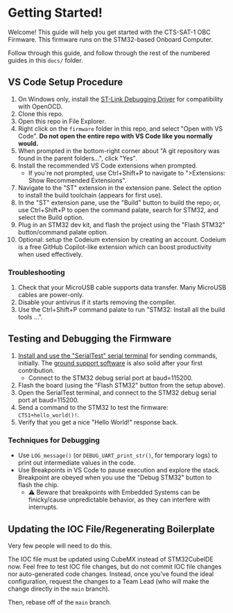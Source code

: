 # Getting Started!

Welcome! This guide will help you get started with the CTS-SAT-1 OBC Firmware. This firmware runs on the STM32-based Onboard Computer.

Follow through this guide, and follow through the rest of the numbered guides in this `docs/` folder.

## VS Code Setup Procedure

1. On Windows only, install the [ST-Link Debugging Driver](https://www.st.com/en/development-tools/stsw-link009.html) for compatibility with OpenOCD.
2. Clone this repo.
3. Open this repo in File Explorer.
4. Right click on the `firmware` folder in this repo, and select "Open with VS Code". **Do not open the entire repo with VS Code like you normally would.**
5. When prompted in the bottom-right corner about "A git repository was found in the parent folders...", click "Yes".
6. Install the recommended VS Code extensions when prompted.
	* If you're not prompted, use Ctrl+Shift+P to navigate to ">Extensions: Show Recommended Extensions".
7. Navigate to the "ST" extension in the extension pane. Select the option to install the build toolchain (appears for first use).
8. In the "ST" extension pane, use the "Build" button to build the repo; or, use Ctrl+Shift+P to open the command palate, search for STM32, and select the Build option.
9. Plug in an STM32 dev kit, and flash the project using the "Flash STM32" button/command palate option.
10. Optional: setup the Codeium extension by creating an account. Codeium is a free GitHub Copilot-like extension which can boost productivity when used effectively.

### Troubleshooting

1. Check that your MicroUSB cable supports data transfer. Many MicroUSB cables are power-only.
2. Disable your antivirus if it starts removing the compiler.
3. Use the Ctrl+Shift+P command palate to run "STM32: Install all the build tools ...".


## Testing and Debugging the Firmware
1. [Install and use the "SerialTest" serial terminal](https://github.com/wh201906/SerialTest/releases/) for sending commands, initially. The [ground support software](/cts1_ground_support/README.md) is also solid after your first contribution.
    * Connect to the STM32 debug serial port at baud=115200.
2. Flash the board (using the "Flash STM32" button from the setup above).
3. Open the SerialTest terminal, and connect to the STM32 debug serial port at baud=115200.
4. Send a command to the STM32 to test the firmware: `CTS1+hello_world()!`.
5. Verify that you get a nice "Hello World!" response back.

### Techniques for Debugging
* Use `LOG_message()` (or `DEBUG_UART_print_str()`, for temporary logs) to print out intermediate values in the code.
* Use Breakpoints in VS Code to pause execution and explore the stack. Breakpoint are obeyed when you use the "Debug STM32" button to flash the chip.
    * ⚠️ Beware that breakpoints with Embedded Systems can be finicky/cause unpredictable behavior, as they can interfere with interrupts.

## Updating the IOC File/Regenerating Boilerplate

Very few people will need to do this.

The IOC file must be updated using CubeMX instead of STM32CubeIDE now. Feel free to test IOC
file changes, but do not commit IOC file changes nor auto-generated code changes. Instead, once 
you've found the ideal configuration, request the changes to a Team Lead (who will make the change 
directly in the `main` branch).

Then, rebase off of the `main` branch.
